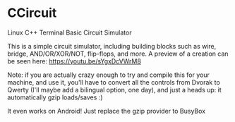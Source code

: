 # CCircuit
Linux C++ Terminal Basic Circuit Simulator

This is a simple circuit simulator, including building blocks such as wire, bridge, AND/OR/XOR/NOT, flip-flops, and more.
A preview of a creation can be seen here: https://youtu.be/sYgxDcVWrM8

Note: if you are actually crazy enough to try and compile this for your machine, and use it, you'll have to convert all the controls from Dvorak to Qwerty (I'll maybe add a bilingual option, one day), and just a heads up: it automatically gzip loads/saves :)

It even works on Android! Just replace the gzip provider to BusyBox
